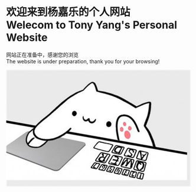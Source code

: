 # 欢迎来到杨嘉乐的个人网站<br />Welecom to Tony Yang's Personal Website

网站正在准备中，感谢您的浏览<br />
The website is under preparation, thank you for your browsing!

![Image](https://github.com/YJL-196/Digital-CV/blob/gh-pages/abbe16f525214aab2e013374375d450e.jpeg)


